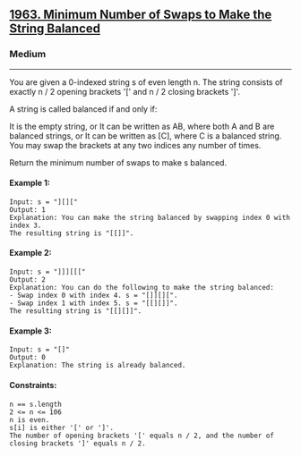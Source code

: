 [1963. Minimum Number of Swaps to Make the String Balanced](https://leetcode.com/problems/minimum-number-of-swaps-to-make-the-string-balanced/?envType=daily-question&envId=2024-10-08)
---------------------------------------------------------------------------------------------------------------------------------------------

### Medium
---------------------------------------------------------------------------------------------------------------------------------------------

You are given a 0-indexed string s of even length n. The string consists of exactly n / 2 opening brackets '[' and n / 2 closing brackets ']'.

A string is called balanced if and only if:

It is the empty string, or
It can be written as AB, where both A and B are balanced strings, or
It can be written as [C], where C is a balanced string.
You may swap the brackets at any two indices any number of times.

Return the minimum number of swaps to make s balanced.

#### Example 1:
```
Input: s = "][]["
Output: 1
Explanation: You can make the string balanced by swapping index 0 with index 3.
The resulting string is "[[]]".
```
#### Example 2:
```
Input: s = "]]][[["
Output: 2
Explanation: You can do the following to make the string balanced:
- Swap index 0 with index 4. s = "[]][][".
- Swap index 1 with index 5. s = "[[][]]".
The resulting string is "[[][]]".
```
#### Example 3:
```
Input: s = "[]"
Output: 0
Explanation: The string is already balanced.
```
#### Constraints:
```
n == s.length
2 <= n <= 106
n is even.
s[i] is either '[' or ']'.
The number of opening brackets '[' equals n / 2, and the number of closing brackets ']' equals n / 2.
```

